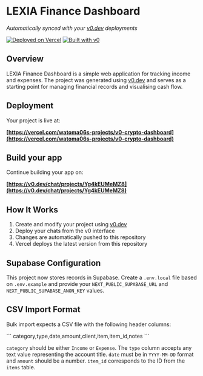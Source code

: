 # LEXIA Finance Dashboard

*Automatically synced with your [v0.dev](https://v0.dev) deployments*

[![Deployed on Vercel](https://img.shields.io/badge/Deployed%20on-Vercel-black?style=for-the-badge&logo=vercel)](https://vercel.com/watoma06s-projects/v0-crypto-dashboard)
[![Built with v0](https://img.shields.io/badge/Built%20with-v0.dev-black?style=for-the-badge)](https://v0.dev/chat/projects/Yg4kEUMeMZ8)

## Overview

LEXIA Finance Dashboard is a simple web application for tracking income and expenses. The project was generated using [v0.dev](https://v0.dev) and serves as a starting point for managing financial records and visualising cash flow.

## Deployment

Your project is live at:

**[https://vercel.com/watoma06s-projects/v0-crypto-dashboard](https://vercel.com/watoma06s-projects/v0-crypto-dashboard)**

## Build your app

Continue building your app on:

**[https://v0.dev/chat/projects/Yg4kEUMeMZ8](https://v0.dev/chat/projects/Yg4kEUMeMZ8)**

## How It Works

1. Create and modify your project using [v0.dev](https://v0.dev)
2. Deploy your chats from the v0 interface
3. Changes are automatically pushed to this repository
4. Vercel deploys the latest version from this repository

## Supabase Configuration

This project now stores records in Supabase. Create a `.env.local` file based on
`.env.example` and provide your `NEXT_PUBLIC_SUPABASE_URL` and
`NEXT_PUBLIC_SUPABASE_ANON_KEY` values.

## CSV Import Format

Bulk import expects a CSV file with the following header columns:

\`\`\`
category,type,date,amount,client,item,item_id,notes
\`\`\`

`category` should be either `Income` or `Expense`. The `type` column accepts any text value representing the account title. `date` must be in `YYYY-MM-DD` format and `amount` should be a number. `item_id` corresponds to the ID from the `items` table.
